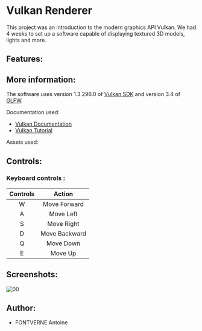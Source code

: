 # Vulkan Renderer
This project was an introduction to the modern graphics API Vulkan. We had 4 weeks to set up a software capable of displaying textured 3D models, lights and more.

## Features:

## More information:
The software uses version 1.3.296.0 of [Vulkan SDK](https://vulkan.lunarg.com/sdk/home#windows) and version 3.4 of [GLFW](https://www.glfw.org/download.html).

Documentation used:
- [Vulkan Documentation](https://docs.vulkan.org/spec/latest/index.html)
- [Vulkan Tutorial](https://vulkan-tutorial.com/)

Assets used:

## Controls:
### Keyboard controls :

|    Controls   |     Action    |
|     :---:     |     :---:     |
|       W       |  Move Forward |
|       A       |    Move Left  |
|       S       |   Move Right  |
|       D       | Move Backward |
|       Q       |   Move Down   |
|       E       |    Move Up    |

## Screenshots:
![00](https://preview.redd.it/ovyz7oo3m9s61.jpg?auto=webp&s=f3ee2245a9afd3bd7d90f355ae83826a2f569906)

## Author:
- FONTVERNE Antoine